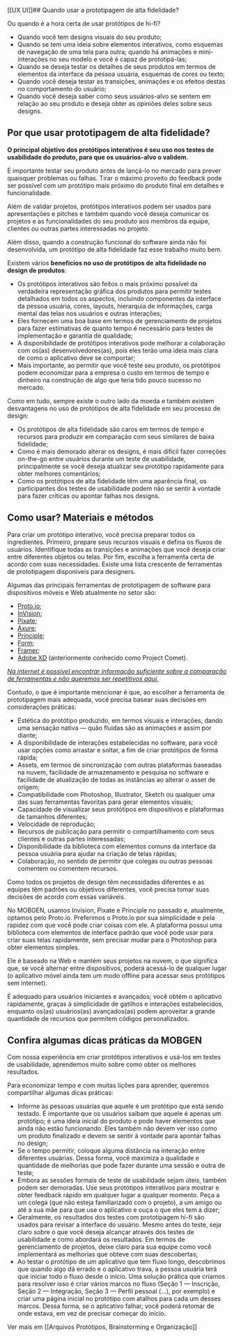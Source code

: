 [[UX UI]]## Quando usar a prototipagem de alta fidelidade?

Ou quando é a hora certa de usar protótipos de hi-fi?

-   Quando você tem designs visuais do seu produto;
-   Quando se tem uma ideia sobre elementos interativos, como esquemas de navegação de uma tela para outra; quando há animações e mini-interações no seu modelo e você é capaz de prototipá-las;
-   Quando se deseja testar os detalhes de seus produtos em termos de elementos da interface da pessoa usuária, esquemas de cores ou texto;
-   Quando você deseja testar as transições, animações e os efeitos destas no comportamento do usuário;
-   Quando você deseja saber como seus usuários-alvo se sentem em relação ao seu produto e deseja obter as opiniões deles sobre seus designs.

## Por que usar prototipagem de alta fidelidade?

**O principal objetivo dos protótipos interativos é seu uso nos testes de usabilidade do produto, para que os usuários-alvo o validem**.

É importante testar seu produto antes de lançá-lo no mercado para prever quaisquer problemas ou falhas. Tirar o máximo proveito do feedback pode ser possível com um protótipo mais próximo do produto final em detalhes e funcionalidade.

Além de validar projetos, protótipos interativos podem ser usados para apresentações e pitches e também quando você deseja comunicar os projetos e as funcionalidades do seu produto aos membros da equipe, clientes ou outras partes interessadas no projeto.

Além disso, quando a construção funcional do software ainda não foi desenvolvida, um protótipo de alta fidelidade faz esse trabalho muito bem.

Existem vários **benefícios no uso de protótipos de alta fidelidade no design de produtos**:

-   Os protótipos interativos são feitos o mais próximo possível da verdadeira representação gráfica dos produtos para permitir testes detalhados em todos os aspectos, incluindo componentes da interface da pessoa usuária, cores, layouts, hierarquia de informações, carga mental das telas nos usuários e outras interações;
-   Eles fornecem uma boa base em termos de gerenciamento de projetos para fazer estimativas de quanto tempo é necessário para testes de implementação e garantia de qualidade;
-   A disponibilidade de protótipos interativos pode melhorar a colaboração com os(as) desenvolvedores(as), pois eles terão uma ideia mais clara de como o aplicativo deve se comportar;
-   Mais importante, ao permitir que você teste seu produto, os protótipos podem economizar para a empresa o custo em termos de tempo e dinheiro na construção de algo que teria tido pouco sucesso no mercado.

Como em tudo, sempre existe o outro lado da moeda e também existem desvantagens no uso de protótipos de alta fidelidade em seu processo de design:

-   Os protótipos de alta fidelidade são caros em termos de tempo e recursos para produzir em comparação com seus similares de baixa fidelidade;
-   Como é mais demorado alterar os designs, é mais difícil fazer correções on-the-go entre usuários durante um teste de usabilidade, principalmente se você deseja atualizar seu protótipo rapidamente para obter melhores comentários;
-   Como os protótipos de alta fidelidade têm uma aparência final, os participantes dos testes de usabilidade podem não se sentir à vontade para fazer críticas ou apontar falhas nos designs.

## Como usar? Materiais e métodos

Para criar um protótipo interativo, você precisa preparar todos os ingredientes. Primeiro, prepare seus recursos visuais e defina os fluxos de usuários. Identifique todas as transições e animações que você deseja criar entre diferentes objetos ou telas. Por fim, escolha a ferramenta certa de acordo com suas necessidades. Existe uma lista crescente de ferramentas de prototipagem disponíveis para designers.

Algumas das principais ferramentas de prototipagem de software para dispositivos móveis e Web atualmente no setor são:

-   [Proto.io](https://proto.io/);
-   [InVision](https://www.invisionapp.com/);
-   [Pixate](http://www.pixate.com/);
-   [Axure](http://www.axure.com/);
-   [Principle](http://principleformac.com/);
-   [Form](http://www.relativewave.com/form/);
-   [Framer](http://framerjs.com/);
-   [Adobe XD](http://www.adobe.com/products/experience-design.html) (anteriormente conhecido como Project Comet).

[_Na internet é possível encontrar informação suficiente sobre a comparação de ferramentas e não queremos ser repetitivos aqui._](http://www.sketchappsources.com/blog/post/app-prototyping-tools-compared)

Contudo, o que é importante mencionar é que, ao escolher a ferramenta de prototipagem mais adequada, você precisa basear suas decisões em considerações práticas:

-   Estética do protótipo produzido, em termos visuais e interações, dando uma sensação nativa — quão fluidas são as animações e assim por diante;
-   A disponibilidade de interações estabelecidas no software, para você usar opções como arrastar e soltar, a fim de criar protótipos de forma rápida;
-   Assets, em termos de sincronização com outras plataformas baseadas na nuvem, facilidade de armazenamento e pesquisa no software e facilidade de atualização de todas as instâncias ao alterar o asset de origem;
-   Compatibilidade com Photoshop, Illustrator, Sketch ou qualquer uma das suas ferramentas favoritas para gerar elementos visuais;
-   Capacidade de visualizar seus protótipos em dispositivos e plataformas de tamanhos diferentes;
-   Velocidade de reprodução;
-   Recursos de publicação para permitir o compartilhamento com seus clientes e outras partes interessadas;
-   Disponibilidade da biblioteca com elementos comuns da interface da pessoa usuária para ajudar na criação de telas rápidas;
-   Colaboração, no sentido de permitir que colegas ou outras pessoas comentem ou comentem recursos.

Como todos os projetos de design têm necessidades diferentes e as equipes têm padrões ou objetivos diferentes, você precisa tomar suas decisões de acordo com essas variáveis.

No MOBGEN, usamos Invision, Pixate e Principle no passado e, atualmente, optamos pelo Proto.io. Preferimos o Proto.io por sua simplicidade e pela rapidez com que você pode criar coisas com ele. A plataforma possui uma biblioteca com elementos de interface padrão que você pode usar para criar suas telas rapidamente, sem precisar mudar para o Photoshop para obter elementos simples.

Ele é baseado na Web e mantém seus projetos na nuvem, o que significa que, se você alternar entre dispositivos, poderá acessá-lo de qualquer lugar (o aplicativo móvel ainda tem um modo offline para acessar seus protótipos sem internet).

É adequado para usuários iniciantes e avançados; você obtém o aplicativo rapidamente, graças à simplicidade de gatilhos e interações estabelecidos, enquanto os(as) usuários(as) avançados(as) podem aproveitar a grande quantidade de recursos que permitem códigos personalizados.

## Confira algumas dicas práticas da MOBGEN

Com nossa experiência em criar protótipos interativos e usá-los em testes de usabilidade, aprendemos muito sobre como obter os melhores resultados.

Para economizar tempo e com muitas lições para aprender, queremos compartilhar algumas dicas práticas:

-   Informe às pessoas usuárias que aquele é um protótipo que está sendo testado. É importante que os usuários saibam que aquele é apenas um protótipo; é uma ideia inicial do produto e pode haver elementos que ainda não estão funcionando. Eles também não devem ver isso como um produto finalizado e devem se sentir à vontade para apontar falhas no design;
-   Se o tempo permitir, coloque alguma distância na interação entre diferentes usuárias. Dessa forma, você maximiza a qualidade e quantidade de melhorias que pode fazer durante uma sessão e outra de teste;
-   Embora as sessões formais de teste de usabilidade sejam úteis, também podem ser demoradas. Use seus protótipos interativos para mostrar e obter feedback rápido em qualquer lugar a qualquer momento. Peça a um colega (que não esteja familiarizado com o projeto), a um amigo ou até a sua mãe para que use o aplicativo e ouça o que eles tem a dizer;
-   Geralmente, os resultados dos testes com prototipagem hi-fi são usados ​​para revisar a interface do usuário. Mesmo antes do teste, seja claro sobre o que você deseja alcançar através dos testes de usabilidade e como abordará os resultados. Em termos de gerenciamento de projetos, deixe claro para sua equipe como você implementará as melhorias que obteve com suas descobertas;
-   Ao testar o protótipo de um aplicativo que tem fluxo longo, descobrimos que quando algo dá errado e o aplicativo trava, a pessoa usuária terá que iniciar todo o fluxo desde o início. Uma solução prática que criamos para resolver isso é criar vários marcos no fluxo (Seção 1 — Inscrição, Seção 2 — Integração, Seção 3 — Perfil pessoal (…), por exemplo) e criar uma página inicial no protótipo com atalhos para cada um desses marcos. Dessa forma, se o aplicativo falhar, você poderá retomar de onde estava, em vez de precisar começar do início.


Ver mais em [[Arquivos Protótipos, Brainstorming e Organização]]